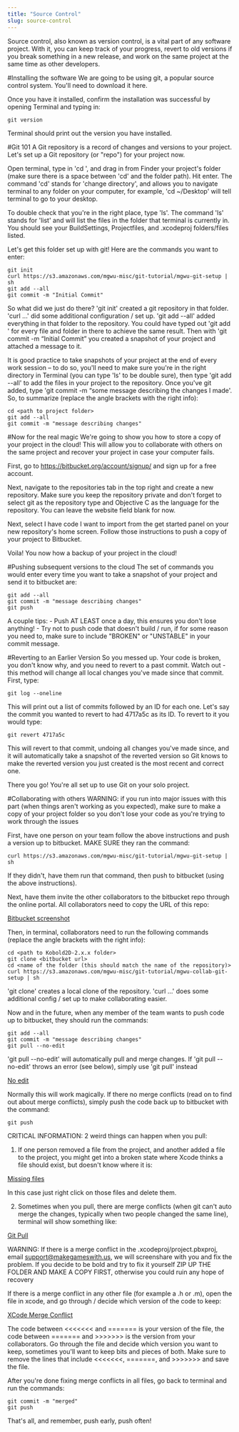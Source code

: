 ```yaml
---
title: "Source Control"
slug: source-control
---     
```


Source control, also known as version control, is a vital part of any software project. With it, you can keep track of your progress, revert to old versions if you break something in a new release, and work on the same project at the same time as other developers.

#Installing the software
We are going to be using git, a popular source control system. You'll need to download it here.

Once you have it installed, confirm the installation was successful by opening Terminal and typing in:

`git version`

Terminal should print out the version you have installed.

#Git 101
A Git repository is a record of changes and versions to your project. Let's set up a Git repository (or "repo") for your project now.

Open terminal, type in 'cd ', and drag in from Finder your project's folder (make sure there is a space between 'cd' and the folder path). Hit enter. The command 'cd' stands for 'change directory', and allows you to navigate terminal to any folder on your computer, for example, 'cd ~/Desktop' will tell terminal to go to your desktop.

To double check that you're in the right place, type 'ls'. The command 'ls' stands for 'list' and will list the files in the folder that terminal is currently in. You should see your BuildSettings, Projectfiles, and .xcodeproj folders/files listed.

Let's get this folder set up with git! Here are the commands you want to enter:

```
git init
curl https://s3.amazonaws.com/mgwu-misc/git-tutorial/mgwu-git-setup | sh
git add --all
git commit -m "Initial Commit"
```

So what did we just do there? 'git init' created a git repository in that folder. 'curl ...' did some additional configuration / set up. 'git add --all' added everything in that folder to the repository. You could have typed out 'git add \' for every file and folder in there to achieve the same result. Then with 'git commit -m “Initial Commit” you created a snapshot of your project and attached a message to it.

It is good practice to take snapshots of your project at the end of every work session – to do so, you'll need to make sure you're in the right directory in Terminal (you can type 'ls' to be double sure), then type 'git add --all' to add the files in your project to the repository. Once you've git added, type 'git commit -m “some message describing the changes I made'. So, to summarize (replace the angle brackets with the right info):

```
cd <path to project folder>
git add --all
git commit -m "message describing changes"
```

#Now for the real magic
We're going to show you how to store a copy of your project in the cloud! This will allow you to collaborate with others on the same project and recover your project in case your computer fails.

First, go to https://bitbucket.org/account/signup/ and sign up for a free account.

Next, navigate to the repositories tab in the top right and create a new repository. Make sure you keep the repository private and don't forget to select git as the repository type and Objective C as the language for the repository. You can leave the website field blank for now.

Next, select I have code I want to import from the get started panel on your new repository's home screen. Follow those instructions to push a copy of your project to Bitbucket.

Voila! You now how a backup of your project in the cloud!

#Pushing subsequent versions to the cloud
The set of commands you would enter every time you want to take a snapshot of your project and send it to bitbucket are:

```
git add --all
git commit -m "message describing changes"
git push
```

A couple tips: - Push AT LEAST once a day, this ensures you don't lose anything! - Try not to push code that doesn't build / run, if for some reason you need to, make sure to include "BROKEN" or "UNSTABLE" in your commit message.

#Reverting to an Earlier Version
So you messed up. Your code is broken, you don't know why, and you need to revert to a past commit. Watch out - this method will change all local changes you've made since that commit. First, type:

`git log --oneline`

This will print out a list of commits followed by an ID for each one. Let's say the commit you wanted to revert to had 4717a5c as its ID. To revert to it you would type:

`git revert 4717a5c`

This will revert to that commit, undoing all changes you've made since, and it will automatically take a snapshot of the reverted version so Git knows to make the reverted version you just created is the most recent and correct one.

There you go! You're all set up to use Git on your solo project.

#Collaborating with others
WARNING: if you run into major issues with this part (when things aren't working as you expected), make sure to make a copy of your project folder so you don't lose your code as you're trying to work through the issues

First, have one person on your team follow the above instructions and push a version up to bitbucket. MAKE SURE they ran the command:

`curl https://s3.amazonaws.com/mgwu-misc/git-tutorial/mgwu-git-setup | sh`

If they didn't, have them run that command, then push to bitbucket (using the above instructions).

Next, have them invite the other collaborators to the bitbucket repo through the online portal. All collaborators need to copy the URL of this repo:

[Bitbucket screenshot](./1-bitbucket-url.png "Bitbucket screenshot")

Then, in terminal, collaborators need to run the following commands (replace the angle brackets with the right info):

```
cd <path to Kobold2D-2.x.x folder>
git clone <bitbucket url>
cd <name of the folder (this should match the name of the repository)>
curl https://s3.amazonaws.com/mgwu-misc/git-tutorial/mgwu-collab-git-setup | sh
```

'git clone' creates a local clone of the repository. 'curl ...' does some additional config / set up to make collaborating easier.

Now and in the future, when any member of the team wants to push code up to bitbucket, they should run the commands:

```
git add --all
git commit -m "message describing changes"
git pull --no-edit
```

'git pull --no-edit' will automatically pull and merge changes. If 'git pull --no-edit' throws an error (see below), simply use 'git pull' instead

[No edit](./2-no-edit.png "No edit")

Normally this will work magically. If there no merge conflicts (read on to find out about merge conflicts), simply push the code back up to bitbucket with the command:

`git push`

CRITICAL INFORMATION: 2 weird things can happen when you pull:

1. If one person removed a file from the project, and another added a file to the project, you might get into a broken state where Xcode thinks a file should exist, but doesn't know where it is:

[Missing files](./3-missing-files.png "Missing files")

In this case just right click on those files and delete them.

2. Sometimes when you pull, there are merge conflicts (when git can't auto merge the changes, typically when two people changed the same line), terminal will show something like:

[Git Pull](./4-git-pull.png "Git Pull")

WARNING: If there is a merge conflict in the .xcodeproj/project.pbxproj, email support@makegameswith.us, we will screenshare with you and fix the problem. If you decide to be bold and try to fix it yourself ZIP UP THE FOLDER AND MAKE A COPY FIRST, otherwise you could ruin any hope of recovery

If there is a merge conflict in any other file (for example a .h or .m), open the file in xcode, and go through / decide which version of the code to keep:

[XCode Merge Conflict](./5-show-versions.png "XCode Merge Conflict")

The code between \<\<\<\<\<\<\< and ======= is your version of the file, the code between ======= and >>>>>>> is the version from your collaborators. Go through the file and decide which version you want to keep, sometimes you'll want to keep bits and pieces of both. Make sure to remove the lines that include \<\<\<\<\<\<\<, =======, and >>>>>>> and save the file.

After you're done fixing merge conflicts in all files, go back to terminal and run the commands:

```
git commit -m "merged"
git push
```

That's all, and remember, push early, push often!

